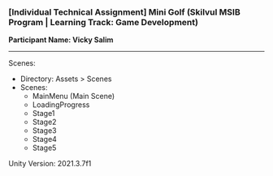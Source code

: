 ### **\[Individual Technical Assignment\] Mini Golf (Skilvul MSIB Program | Learning Track: Game Development)**

**Participant Name: Vicky Salim**

---

Scenes:

*   Directory: Assets > Scenes
*   Scenes:
    *   MainMenu (Main Scene)
    *   LoadingProgress
    *   Stage1
    *   Stage2
    *   Stage3
    *   Stage4
    *   Stage5

Unity Version: 2021.3.7f1